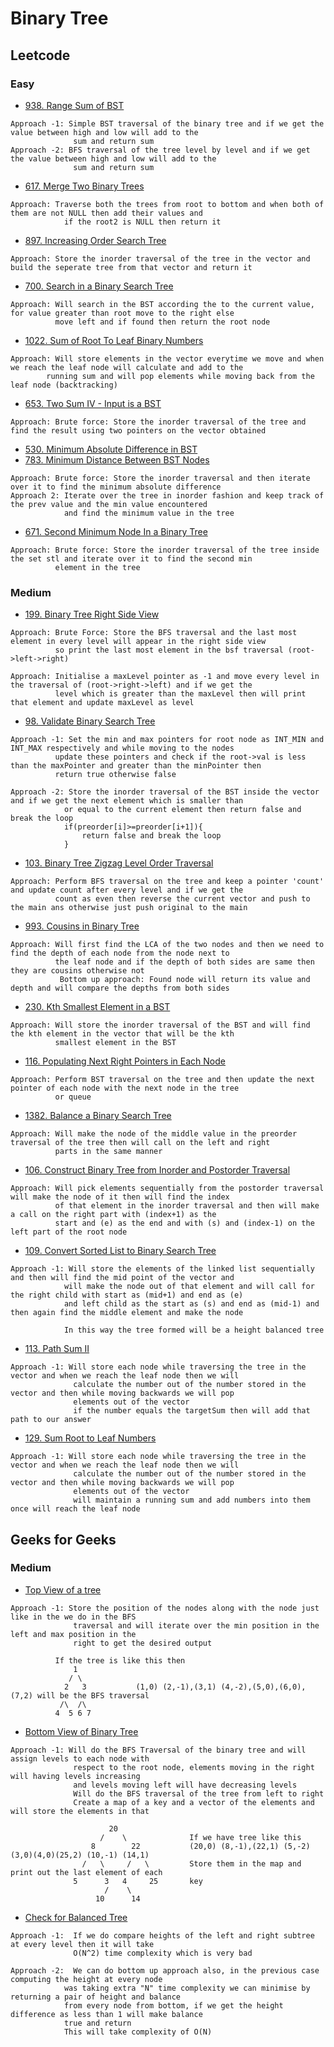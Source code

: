 # Binary Tree
## Leetcode
### Easy 
- [938. Range Sum of BST](https://leetcode.com/problems/range-sum-of-bst/)
```
Approach -1: Simple BST traversal of the binary tree and if we get the value between high and low will add to the
              sum and return sum
Approach -2: BFS traversal of the tree level by level and if we get the value between high and low will add to the
              sum and return sum
```
- [617. Merge Two Binary Trees](https://leetcode.com/problems/merge-two-binary-trees/)
```
Approach: Traverse both the trees from root to bottom and when both of them are not NULL then add their values and
            if the root2 is NULL then return it
```
- [897. Increasing Order Search Tree](https://leetcode.com/problems/increasing-order-search-tree/)
```
Approach: Store the inorder traversal of the tree in the vector and build the seperate tree from that vector and return it
```
- [700. Search in a Binary Search Tree](https://leetcode.com/problems/search-in-a-binary-search-tree/)
```
Approach: Will search in the BST according the to the current value, for value greater than root move to the right else
          move left and if found then return the root node
```
- [1022. Sum of Root To Leaf Binary Numbers](https://leetcode.com/problems/sum-of-root-to-leaf-binary-numbers/)
```
Approach: Will store elements in the vector everytime we move and when we reach the leaf node will calculate and add to the 
        running sum and will pop elements while moving back from the leaf node (backtracking)
```
- [653. Two Sum IV - Input is a BST](https://leetcode.com/problems/two-sum-iv-input-is-a-bst/)
```
Approach: Brute force: Store the inorder traversal of the tree and find the result using two pointers on the vector obtained
```
- [530. Minimum Absolute Difference in BST](https://leetcode.com/problems/minimum-absolute-difference-in-bst/)
- [783. Minimum Distance Between BST Nodes](https://leetcode.com/problems/minimum-distance-between-bst-nodes/)
```
Approach: Brute force: Store the inorder traversal and then iterate over it to find the minimum absolute difference
Approach 2: Iterate over the tree in inorder fashion and keep track of the prev value and the min value encountered
            and find the minimum value in the tree
```
- [671. Second Minimum Node In a Binary Tree](https://leetcode.com/problems/second-minimum-node-in-a-binary-tree/)
```
Approach: Brute force: Store the inorder traversal of the tree inside the set stl and iterate over it to find the second min
          element in the tree
```

### Medium
- [199. Binary Tree Right Side View](https://leetcode.com/problems/binary-tree-right-side-view/)
```
Approach: Brute Force: Store the BFS traversal and the last most element in every level will appear in the right side view 
          so print the last most element in the bsf traversal (root->left->right)
          
Approach: Initialise a maxLevel pointer as -1 and move every level in the traversal of (root->right->left) and if we get the
          level which is greater than the maxLevel then will print that element and update maxLevel as level
```
- [98. Validate Binary Search Tree](https://leetcode.com/problems/validate-binary-search-tree/)
```          
Approach -1: Set the min and max pointers for root node as INT_MIN and INT_MAX respectively and while moving to the nodes 
          update these pointers and check if the root->val is less than the maxPointer and greater than the minPointer then 
          return true otherwise false
          
Approach -2: Store the inorder traversal of the BST inside the vector and if we get the next element which is smaller than 
            or equal to the current element then return false and break the loop
            if(preorder[i]>=preorder[i+1]){
                return false and break the loop
            }
```
- [103. Binary Tree Zigzag Level Order Traversal](https://leetcode.com/problems/binary-tree-zigzag-level-order-traversal/)
```
Approach: Perform BFS traversal on the tree and keep a pointer 'count' and update count after every level and if we get the
          count as even then reverse the current vector and push to the main ans otherwise just push original to the main
```
- [993. Cousins in Binary Tree](https://leetcode.com/problems/cousins-in-binary-tree/)
```
Approach: Will first find the LCA of the two nodes and then we need to find the depth of each node from the node next to 
          the leaf node and if the depth of both sides are same then they are cousins otherwise not
           Bottom up approach: Found node will return its value and depth and will compare the depths from both sides
```
- [230. Kth Smallest Element in a BST](https://leetcode.com/problems/kth-smallest-element-in-a-bst/)
```
Approach: Will store the inorder traversal of the BST and will find the kth element in the vector that will be the kth 
          smallest element in the BST
```
- [116. Populating Next Right Pointers in Each Node](https://leetcode.com/problems/populating-next-right-pointers-in-each-node/)
```
Approach: Perform BST traversal on the tree and then update the next pointer of each node with the next node in the tree 
          or queue
```
- [1382. Balance a Binary Search Tree](https://leetcode.com/problems/balance-a-binary-search-tree/)
```
Approach: Will make the node of the middle value in the preorder traversal of the tree then will call on the left and right
          parts in the same manner
```
- [106. Construct Binary Tree from Inorder and Postorder Traversal](https://leetcode.com/problems/construct-binary-tree-from-inorder-and-postorder-traversal/)
```
Approach: Will pick elements sequentially from the postorder traversal will make the node of it then will find the index 
          of that element in the inorder traversal and then will make a call on the right part with (index+1) as the 
          start and (e) as the end and with (s) and (index-1) on the left part of the root node
```
- [109. Convert Sorted List to Binary Search Tree](https://leetcode.com/problems/convert-sorted-list-to-binary-search-tree/)
```
Approach -1: Will store the elements of the linked list sequentially and then will find the mid point of the vector and 
            will make the node out of that element and will call for the right child with start as (mid+1) and end as (e)
            and left child as the start as (s) and end as (mid-1) and then again find the middle element and make the node
            
            In this way the tree formed will be a height balanced tree
```
- [113. Path Sum II](https://leetcode.com/problems/path-sum-ii/)
```
Approach -1: Will store each node while traversing the tree in the vector and when we reach the leaf node then we will 
              calculate the number out of the number stored in the vector and then while moving backwards we will pop 
              elements out of the vector
              if the number equals the targetSum then will add that path to our answer
```
- [129. Sum Root to Leaf Numbers](https://leetcode.com/problems/sum-root-to-leaf-numbers/)
```
Approach -1: Will store each node while traversing the tree in the vector and when we reach the leaf node then we will 
              calculate the number out of the number stored in the vector and then while moving backwards we will pop 
              elements out of the vector
              will maintain a running sum and add numbers into them once will reach the leaf node
```



## Geeks for Geeks
### Medium

- [Top View of a tree](https://practice.geeksforgeeks.org/problems/top-view-of-binary-tree/1)
```
Approach -1: Store the position of the nodes along with the node just like in the we do in the BFS
              traversal and will iterate over the min position in the left and max position in the 
              right to get the desired output
              
          If the tree is like this then 
              1
             / \  
            2   3           (1,0) (2,-1),(3,1) (4,-2),(5,0),(6,0),(7,2) will be the BFS traversal
           /\  /\
          4  5 6 7
```
- [Bottom View of Binary Tree](https://practice.geeksforgeeks.org/problems/bottom-view-of-binary-tree/1)
```
Approach -1: Will do the BFS Traversal of the binary tree and will assign levels to each node with
              respect to the root node, elements moving in the right will having levels increasing
              and levels moving left will have decreasing levels
              Will do the BFS traversal of the tree from left to right
              Create a map of a key and a vector of the elements and will store the elements in that
              
                      20
                    /    \              If we have tree like this 
                  8        22           (20,0) (8,-1),(22,1) (5,-2)(3,0)(4,0)(25,2) (10,-1) (14,1)
                /   \     /   \         Store them in the map and print out the last element of each 
              5      3   4     25       key
                     /    \             
                   10      14

```
- [Check for Balanced Tree](https://practice.geeksforgeeks.org/problems/check-for-balanced-tree/1#)
```
Approach -1:  If we do compare heights of the left and right subtree at every level then it will take
              O(N^2) time complexity which is very bad
              
Approach -2:  We can do bottom up approach also, in the previous case computing the height at every node
            was taking extra "N" time complexity we can minimise by returning a pair of height and balance
            from every node from bottom, if we get the height difference as less than 1 will make balance
            true and return
            This will take complexity of O(N) 

```


